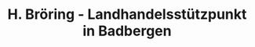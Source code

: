 ---
title: "H. Bröring - Landhandelsstützpunkt in Badbergen"
url: /badbergen/h-broering-landhandelsstuetzpunkt-in-badbergen/
shop: Landwirtschaftlich
---